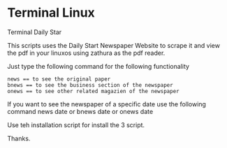 # Terminal Linux
Terminal Daily Star

This scripts uses the Daily Start Newspaper Website to scrape it and view the pdf in your linuxos using zathura as the pdf reader.

Just type the following command for the following functionality

    news == to see the original paper
    bnews == to see the business section of the newspaper
    onews == to see other related magazien of the newspaper


If you want to see the newspaper of a specific date use the following command
    news date or
    bnews date or
    onews date
    
Use teh installation script for install the 3 script.

Thanks.
